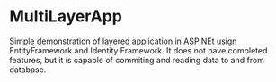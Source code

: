 # MultiLayerApp

Simple demonstration of layered application in ASP.NEt usign EntityFramework and Identity Framework.
It does not have completed features, but it is capable of commiting and reading data to and from database.
